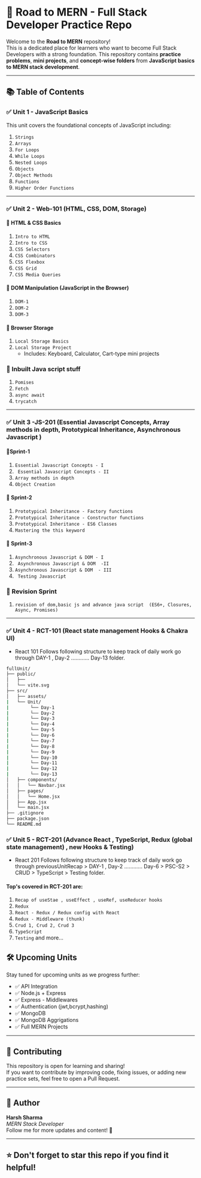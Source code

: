# 🚀 Road to MERN - Full Stack Developer Practice Repo

Welcome to the **Road to MERN** repository!  
This is a dedicated place for learners who want to become Full Stack Developers with a strong foundation. This repository contains **practice problems**, **mini projects**, and **concept-wise folders** from **JavaScript basics to MERN stack development**.

---

## 📚 Table of Contents

### ✅ Unit 1 - JavaScript Basics

This unit covers the foundational concepts of JavaScript including:

1. `Strings`  
2. `Arrays`  
3. `For Loops`  
4. `While Loops`  
5. `Nested Loops`  
6. `Objects`  
7. `Object Methods`  
8. `Functions`  
9. `Higher Order Functions`

---

### ✅ Unit 2 - Web-101 (HTML, CSS, DOM, Storage)

#### 🔹 HTML & CSS Basics

1. `Intro to HTML`  
2. `Intro to CSS`  
3. `CSS Selectors`  
4. `CSS Combinators`  
5. `CSS Flexbox`  
6. `CSS Grid`  
7. `CSS Media Queries`

#### 🔹 DOM Manipulation (JavaScript in the Browser)

1. `DOM-1`  
2. `DOM-2`  
3. `DOM-3`

#### 🔹 Browser Storage

1. `Local Storage Basics`  
2. `Local Storage Project`  
   - Includes: Keyboard, Calculator, Cart-type mini projects

### 🔹 Inbuilt Java script stuff

1. `Pomises`
2. `Fetch`
3. `async await`
4. `trycatch`


---



### ✅ Unit 3 -JS-201 (Essential Javascript Concepts, Array methods in depth, Prototypical Inheritance, Asynchronous Javascript )


#### 🔹Sprint-1

1. `Essential Javascript Concepts - I`  
2. ` Essential Javascript Concepts - II`  
3. `Array methods in depth`  
4. `Object Creation`  

#### 🔹 Sprint-2

1. `Prototypical Inheritance - Factory functions`  
2. `Prototypical Inheritance - Constructor functions`  
3. `Prototypical Inheritance - ES6 Classes`
4. `Mastering the this keyword`

#### 🔹 Sprint-3

1. `Asynchronous Javascript & DOM - I`  
2. ` Asynchronous Javascript & DOM  -II`
3.  `Asynchronous Javascript & DOM  - III`
4.  ` Testing Javascript`

### 🔹 Revision Sprint

 1.  `revision of dom,basic js and advance java script  (ES6+, Closures, Async, Promises)`


---


### ✅ Unit 4 - RCT-101 (React state management Hooks & Chakra UI)

- React 101 Follows following structure to keep track of daily work go through DAY-1 , Day-2 ............ Day-13 folder.

```bash
fullUnit/
├── public/
│   ├── 
│   └── vite.svg
├── src/
│   ├── assets/
|   └── Unit/
|        └── Day-1
|        └── Day-2
|        └── Day-3
|        └── Day-4
|        └── Day-5
|        └── Day-6
|        └── Day-7
|        └── Day-8
|        └── Day-9
|        └── Day-10
|        └── Day-11
|        └── Day-12
|        └── Day-13
│   ├── components/
│   │   └── Navbar.jsx
│   ├── pages/
│   │   └── Home.jsx
│   ├── App.jsx
│   └── main.jsx
├── .gitignore
├── package.json
└── README.md
```



### ✅ Unit 5 - RCT-201 (Advance React , TypeScript, Redux (global state management) , new Hooks & Testing)

- React 201 Follows following structure to keep track of daily work go through previousUnitRecap > DAY-1 , Day-2 ............ Day-6 > PSC-S2 > CRUD > TypeScript > Testing folder.


#### Top's covered in RCT-201 are:
1. `Recap of useStae , useEffect , useRef, useReducer hooks`
2. `Redux`
3. `React - Redux / Redux config with React`
4. `Redux - Middleware (thunk)`
5. `Crud 1, Crud 2, Crud 3`
6. `TypeScript`
7. `Testing`
and more...




## 🛠️ Upcoming Units

Stay tuned for upcoming units as we progress further:

- ✅ API Integration
- ✅ Node.js + Express
- ✅ Express - Middlewares
- ✅ Authentication (jwt,bcrypt,hashing)
- ✅ MongoDB
- ✅ MongoDB Aggrigations
- ✅ Full MERN Projects

---

## 🤝 Contributing

This repository is open for learning and sharing!  
If you want to contribute by improving code, fixing issues, or adding new practice sets, feel free to open a Pull Request.

---

## 🙌 Author

**Harsh Sharma**  
_MERN Stack Developer_  
Follow me for more updates and content! 🌱

---

## ⭐ Don't forget to star this repo if you find it helpful!
